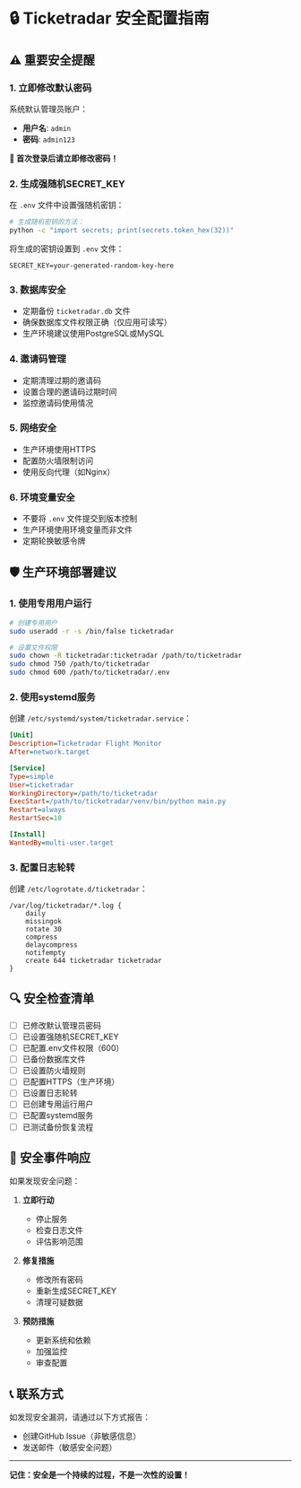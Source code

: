# 🔒 Ticketradar 安全配置指南

## ⚠️ 重要安全提醒

### 1. 立即修改默认密码
系统默认管理员账户：
- **用户名**: `admin`
- **密码**: `admin123`

**🚨 首次登录后请立即修改密码！**

### 2. 生成强随机SECRET_KEY
在 `.env` 文件中设置强随机密钥：

```bash
# 生成随机密钥的方法：
python -c "import secrets; print(secrets.token_hex(32))"
```

将生成的密钥设置到 `.env` 文件：
```env
SECRET_KEY=your-generated-random-key-here
```

### 3. 数据库安全
- 定期备份 `ticketradar.db` 文件
- 确保数据库文件权限正确（仅应用可读写）
- 生产环境建议使用PostgreSQL或MySQL

### 4. 邀请码管理
- 定期清理过期的邀请码
- 设置合理的邀请码过期时间
- 监控邀请码使用情况

### 5. 网络安全
- 生产环境使用HTTPS
- 配置防火墙限制访问
- 使用反向代理（如Nginx）

### 6. 环境变量安全
- 不要将 `.env` 文件提交到版本控制
- 生产环境使用环境变量而非文件
- 定期轮换敏感令牌

## 🛡️ 生产环境部署建议

### 1. 使用专用用户运行
```bash
# 创建专用用户
sudo useradd -r -s /bin/false ticketradar

# 设置文件权限
sudo chown -R ticketradar:ticketradar /path/to/ticketradar
sudo chmod 750 /path/to/ticketradar
sudo chmod 600 /path/to/ticketradar/.env
```

### 2. 使用systemd服务
创建 `/etc/systemd/system/ticketradar.service`：
```ini
[Unit]
Description=Ticketradar Flight Monitor
After=network.target

[Service]
Type=simple
User=ticketradar
WorkingDirectory=/path/to/ticketradar
ExecStart=/path/to/ticketradar/venv/bin/python main.py
Restart=always
RestartSec=10

[Install]
WantedBy=multi-user.target
```

### 3. 配置日志轮转
创建 `/etc/logrotate.d/ticketradar`：
```
/var/log/ticketradar/*.log {
    daily
    missingok
    rotate 30
    compress
    delaycompress
    notifempty
    create 644 ticketradar ticketradar
}
```

## 🔍 安全检查清单

- [ ] 已修改默认管理员密码
- [ ] 已设置强随机SECRET_KEY
- [ ] 已配置.env文件权限（600）
- [ ] 已备份数据库文件
- [ ] 已设置防火墙规则
- [ ] 已配置HTTPS（生产环境）
- [ ] 已设置日志轮转
- [ ] 已创建专用运行用户
- [ ] 已配置systemd服务
- [ ] 已测试备份恢复流程

## 🚨 安全事件响应

如果发现安全问题：

1. **立即行动**
   - 停止服务
   - 检查日志文件
   - 评估影响范围

2. **修复措施**
   - 修改所有密码
   - 重新生成SECRET_KEY
   - 清理可疑数据

3. **预防措施**
   - 更新系统和依赖
   - 加强监控
   - 审查配置

## 📞 联系方式

如发现安全漏洞，请通过以下方式报告：
- 创建GitHub Issue（非敏感信息）
- 发送邮件（敏感安全问题）

---

**记住：安全是一个持续的过程，不是一次性的设置！**

